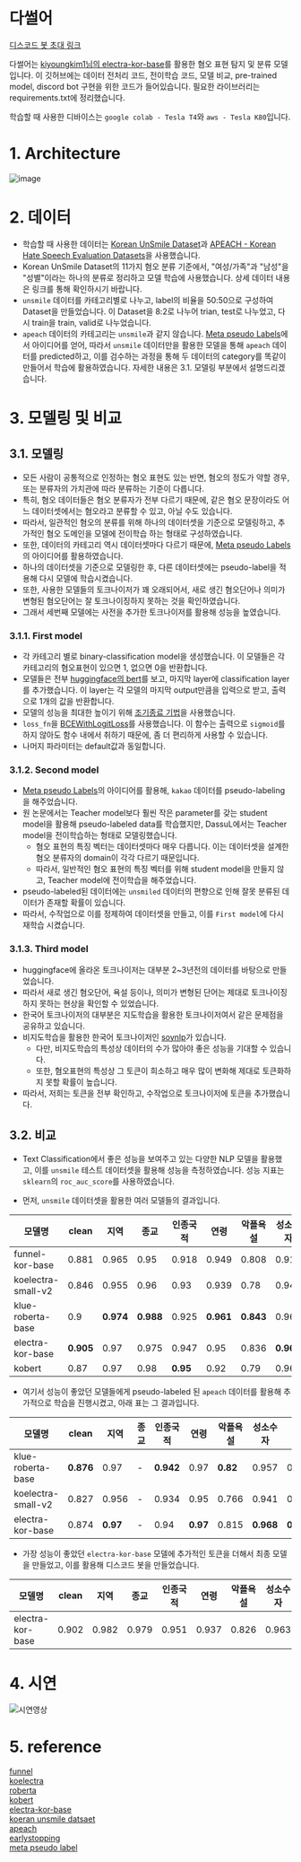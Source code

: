 # 다썰어

[디스코드 봇 초대 링크](https://discord.com/oauth2/authorize?client_id=964031115612536902&permissions=8&scope=bot)

다썰어는 [kiyoungkim1님의 electra-kor-base](https://github.com/kiyoungkim1/LMkor)를 활용한 혐오 표현 탐지 및 분류 모델입니다. 이 깃허브에는 데이터 전처리 코드, 전이학습 코드, 모델 비교, pre-trained model, discord bot 구현을 위한 코드가 들어있습니다. 필요한 라이브러리는 requirements.txt에 정리했습니다.

학습할 때 사용한 디바이스는 `google colab - Tesla T4`와 `aws - Tesla K80`입니다.

# 1. Architecture

![image](https://user-images.githubusercontent.com/33687740/166632121-b0b59517-a0f1-4605-8e81-72aa046c19db.png)


# 2. 데이터

- 학습할 때 사용한 데이터는 [Korean UnSmile Dataset](https://github.com/smilegate-ai/korean_unsmile_dataset?fbclid=IwAR0xTlHYCWK0LtrghSL1bPm2su69-LbjisutmcvLlERlHzroMlVpHq3h71g)과 [APEACH - Korean Hate Speech Evaluation Datasets](https://github.com/jason9693/APEACH?fbclid=IwAR2ZBPFnv8qSy1RRqISoGkTfqmitoSLz0Fma3iPv4PZJvkZo5lAm9kForo8)을 사용했습니다. 
- Korean UnSmile Dataset의 11가지 혐오 분류 기준에서, "여성/가족"과 "남성"을 "성별"이라는 하나의 분류로 정리하고 모델 학습에 사용했습니다. 상세 데이터 내용은 링크를 통해 확인하시기 바랍니다.
- `unsmile` 데이터를 카테고리별로 나누고, label의 비율을 50:50으로 구성하여 Dataset을 만들었습니다. 이 Dataset을 8:2로 나누어 trian, test로 나누었고, 다시 train을 train, valid로 나누었습니다.
- `apeach` 데이터의 카테고리는 `unsmile`과 같지 않습니다. [Meta pseudo Labels](https://arxiv.org/pdf/2003.10580v4.pdf)에서 아이디어를 얻어, 따라서 `unsmile` 데이터만을 활용한 모델을 통해 `apeach` 데이터를 predicted하고, 이를 검수하는 과정을 통해 두 데이터의 category를 똑같이 만들어서 학습에 활용하였습니다. 자세한 내용은 3.1. 모델링 부분에서 설명드리겠습니다.


# 3. 모델링 및 비교
## 3.1. 모델링
- 모든 사람이 공통적으로 인정하는 혐오 표현도 있는 반면, 혐오의 정도가 약할 경우, 또는 분류자의 가치관에 따라 분류하는 기준이 다릅니다.
- 특히, 혐오 데이터들은 혐오 분류자가 전부 다르기 때문에, 같은 혐오 문장이라도 어느 데이터셋에서는 혐오라고 분류할 수 있고, 아닐 수도 있습니다.
- 따라서, 일관적인 혐오의 분류를 위해 하나의 데이터셋을 기준으로 모델링하고, 추가적인 혐오 도메인을 모델에 전이학습 하는 형태로 구성하였습니다.
- 또한, 데이터의 카테고리 역시 데이터셋마다 다르기 때문에, [Meta pseudo Labels](https://arxiv.org/pdf/2003.10580v4.pdf)의 아이디어를 활용하였습니다.
- 하나의 데이터셋을 기준으로 모델링한 후, 다른 데이터셋에는 pseudo-label을 적용해 다시 모델에 학습시켰습니다.
- 또한, 사용한 모델들의 토크나이저가 꽤 오래되어서, 새로 생긴 혐오단어나 의미가 변형된 혐오단어는 잘 토크나이징하지 못하는 것을 확인하였습니다.
- 그래서 세번째 모델에는 사전을 추가한 토크나이저를 활용해 성능을 높였습니다.
### 3.1.1. First model
- 각 카테고리 별로 binary-classification model을 생성했습니다. 이 모델들은 각 카테고리의 혐오표현이 있으면 1, 없으면 0을 반환합니다.
- 모델들은 전부 [huggingface의 bert](https://huggingface.co/docs/transformers/main/en/model_doc/bert#bert)를 보고, 마지막 layer에 classification layer를 추가했습니다. 이 layer는 각 모델의 마지막 output만큼을 입력으로 받고, 출력으로 1개의 값을 반환합니다.
- 모델의 성능을 최대한 높이기 위해 [조기종료 기법](https://github.com/Bjarten/early-stopping-pytorch)을 사용했습니다. 
- `loss_fn`을 [BCEWithLogitLoss](https://pytorch.org/docs/stable/generated/torch.nn.BCEWithLogitsLoss.html)를 사용했습니다. 이 함수는 출력으로 `sigmoid`를 하지 않아도 함수 내에서 취하기 때문에, 좀 더 편리하게 사용할 수 있습니다. 
- 나머지 파라미터는 default값과 동일합니다.
### 3.1.2. Second model
- [Meta pseudo Labels](https://arxiv.org/pdf/2003.10580v4.pdf)의 아이디어를 활용해, `kakao` 데이터를 pseudo-labeling을 해주었습니다.
- 원 논문에서는 Teacher model보다 훨씬 작은 parameter를 갖는 student model을 활용해 pseudo-labeled data를 학습했지만, DassuL에서는 Teacher model을 전이학습하는 형태로 모델링했습니다.
  - 혐오 표현의 특징 벡터는 데이터셋마다 매우 다릅니다. 이는 데이터셋을 설계한 혐오 분류자의 domain이 각각 다르기 때문입니다.
  - 따라서, 일반적인 혐오 표현의 특징 벡터를 위해 student model을 만들지 않고, Teacher model에 전이학습을 해주었습니다.
- pseudo-labeled된 데이터에는 `unsmiled` 데이터의 편향으로 인해 잘못 분류된 데이터가 존재할 확률이 있습니다.
- 따라서, 수작업으로 이를 정제하여 데이터셋을 만들고, 이를 `First model`에 다시 재학습 시켰습니다.
### 3.1.3. Third model
- huggingface에 올라온 토크나이저는 대부분 2~3년전의 데이터를 바탕으로 만들었습니다.
- 따라서 새로 생긴 혐오단어, 욕설 등이나, 의미가 변형된 단어는 제대로 토크나이징하지 못하는 현상을 확인할 수 있었습니다.
- 한국어 토크나이저의 대부분은 지도학습을 활용한 토크나이저여서 같은 문제점을 공유하고 있습니다.
- 비지도학습을 활용한 한국어 토크나이저인 [soynlp](https://github.com/lovit/soynlp)가 있습니다.
  - 다만, 비지도학습의 특성상 데이터의 수가 많아야 좋은 성능을 기대할 수 있습니다.
  - 또한, 혐오표현의 특성상 그 토큰이 희소하고 매우 많이 변화해 제대로 토큰화하지 못할 확률이 높습니다.
- 따라서, 저희는 토큰을 전부 확인하고, 수작업으로 토크나이저에 토큰을 추가했습니다.
## 3.2. 비교
- Text Classification에서 좋은 성능을 보여주고 있는 다양한 NLP 모델을 활용했고, 이를 `unsmile` 테스트 데이터셋을 활용해 성능을 측정하였습니다. 성능 지표는 `sklearn`의 `roc_auc_score`를 사용하였습니다. 

- 먼저, `unsmile` 데이터셋을 활용한 여러 모델들의 결과입니다.

|모델명|clean|지역|종교|인종국적|연령|악플욕설|성소수자|성별|기타혐오|개인지칭|AVG|
|---|---|---|---|---|---|---|---|---|---|---|---|
|funnel-kor-base|0.881|0.965|0.95|0.918|0.949|0.808|0.919|0.933|0.764|0.934|0.9|
|koelectra-small-v2|0.846|0.955|0.96|0.93|0.939|0.78|0.941|0.931|0.789|0.872|0.89|
|klue-roberta-base|0.9|**0.974**|**0.988**|0.925|**0.961**|**0.843**|0.96|**0.961**|**0.886**|0.917|0.93|
|electra-kor-base|**0.905**|0.97|0.975|0.947|0.95|0.836|**0.969**|0.96|0.837|**0.956**|**0.93**|
|kobert|0.87|0.97|0.98|**0.95**|0.92|0.79|0.96|0.95|0.81|0.86|0.91|


- 여기서 성능이 좋았던 모델들에게 pseudo-labeled 된 `apeach` 데이터를 활용해 추가적으로 학습을 진행시켰고, 아래 표는 그 결과입니다.

|모델명|clean|지역|종교|인종국적|연령|악플욕설|성소수자|성별|기타혐오|개인지칭|AVG|
|---|---|---|---|---|---|---|---|---|---|---|---|
|klue-roberta-base|**0.876**|0.97|-|**0.942**|0.97|**0.82**|0.957|0.955|0.797|0.957|0.916|
|koelectra-small-v2|0.827|0.956|-|0.934|0.95|0.766|0.941|0.926|0.779|0.89|0.89|
|electra-kor-base|0.874|**0.97**|-|0.94|**0.97**|0.815|**0.968**|**0.96**|**0.946**|**0.966**|**0.934**|


- 가장 성능이 좋았던 `electra-kor-base` 모델에 추가적인 토큰을 더해서 최종 모델을 만들었고, 이를 활용해 디스코드 봇을 만들었습니다.

|모델명|clean|지역|종교|인종국적|연령|악플욕설|성소수자|성별|기타혐오|개인지칭|AVG|
|---|---|---|---|---|---|---|---|---|---|---|---|
|electra-kor-base|0.902|0.982|0.979|0.951|0.937|0.826|0.963|0.966|0.975|0.954|0.938|

# 4. 시연

![시연영상](https://user-images.githubusercontent.com/42201371/166636747-3411db33-48e8-42f7-9a6d-570ea45b296f.gif)

# 5. reference

[funnel](https://github.com/kiyoungkim1/LMkor)  
[koelectra](https://github.com/monologg/KoELECTRA)  
[roberta](https://huggingface.co/klue/roberta-base)  
[kobert](https://github.com/SKTBrain/KoBERT)  
[electra-kor-base](https://github.com/kiyoungkim1/LMkor)  
[koeran unsmile datsaet](https://github.com/smilegate-ai/korean_unsmile_dataset?fbclid=IwAR0xTlHYCWK0LtrghSL1bPm2su69-LbjisutmcvLlERlHzroMlVpHq3h71g)  
[apeach](https://github.com/jason9693/APEACH?fbclid=IwAR2ZBPFnv8qSy1RRqISoGkTfqmitoSLz0Fma3iPv4PZJvkZo5lAm9kForo8)  
[earlystopping](https://github.com/Bjarten/early-stopping-pytorch)  
[meta pseudo label](https://arxiv.org/abs/2003.10580)

